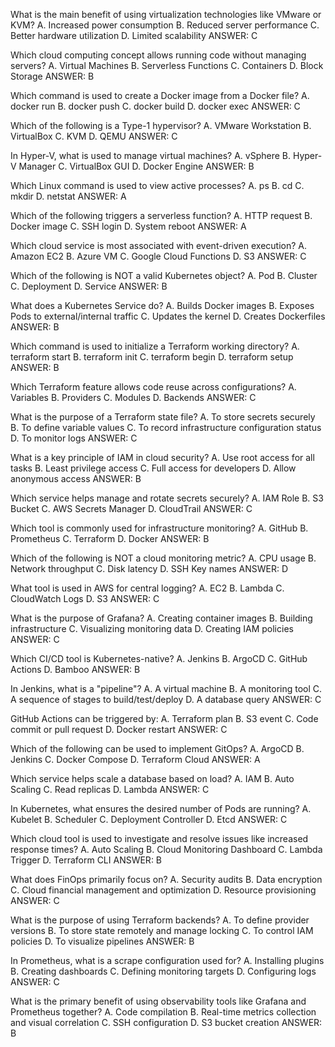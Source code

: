 What is the main benefit of using virtualization technologies like VMware or KVM?
A. Increased power consumption
B. Reduced server performance
C. Better hardware utilization
D. Limited scalability
ANSWER: C

Which cloud computing concept allows running code without managing servers?
A. Virtual Machines
B. Serverless Functions
C. Containers
D. Block Storage
ANSWER: B

Which command is used to create a Docker image from a Docker file?
A. docker run
B. docker push
C. docker build
D. docker exec
ANSWER: C

Which of the following is a Type-1 hypervisor?
A. VMware Workstation
B. VirtualBox
C. KVM
D. QEMU
ANSWER: C

In Hyper-V, what is used to manage virtual machines?
A. vSphere
B. Hyper-V Manager
C. VirtualBox GUI
D. Docker Engine
ANSWER: B

Which Linux command is used to view active processes?
A. ps
B. cd
C. mkdir
D. netstat
ANSWER: A

Which of the following triggers a serverless function?
A. HTTP request
B. Docker image
C. SSH login
D. System reboot
ANSWER: A

Which cloud service is most associated with event-driven execution?
A. Amazon EC2
B. Azure VM
C. Google Cloud Functions
D. S3
ANSWER: C

Which of the following is NOT a valid Kubernetes object?
A. Pod
B. Cluster
C. Deployment
D. Service
ANSWER: B

What does a Kubernetes Service do?
A. Builds Docker images
B. Exposes Pods to external/internal traffic
C. Updates the kernel
D. Creates Dockerfiles
ANSWER: B

Which command is used to initialize a Terraform working directory?
A. terraform start
B. terraform init
C. terraform begin
D. terraform setup
ANSWER: B

Which Terraform feature allows code reuse across configurations?
A. Variables
B. Providers
C. Modules
D. Backends
ANSWER: C

What is the purpose of a Terraform state file?
A. To store secrets securely
B. To define variable values
C. To record infrastructure configuration status
D. To monitor logs
ANSWER: C

What is a key principle of IAM in cloud security?
A. Use root access for all tasks
B. Least privilege access
C. Full access for developers
D. Allow anonymous access
ANSWER: B

Which service helps manage and rotate secrets securely?
A. IAM Role
B. S3 Bucket
C. AWS Secrets Manager
D. CloudTrail
ANSWER: C

Which tool is commonly used for infrastructure monitoring?
A. GitHub
B. Prometheus
C. Terraform
D. Docker
ANSWER: B

Which of the following is NOT a cloud monitoring metric?
A. CPU usage
B. Network throughput
C. Disk latency
D. SSH Key names
ANSWER: D

What tool is used in AWS for central logging?
A. EC2
B. Lambda
C. CloudWatch Logs
D. S3
ANSWER: C

What is the purpose of Grafana?
A. Creating container images
B. Building infrastructure
C. Visualizing monitoring data
D. Creating IAM policies
ANSWER: C

Which CI/CD tool is Kubernetes-native?
A. Jenkins
B. ArgoCD
C. GitHub Actions
D. Bamboo
ANSWER: B

In Jenkins, what is a "pipeline"?
A. A virtual machine
B. A monitoring tool
C. A sequence of stages to build/test/deploy
D. A database query
ANSWER: C

GitHub Actions can be triggered by:
A. Terraform plan
B. S3 event
C. Code commit or pull request
D. Docker restart
ANSWER: C

Which of the following can be used to implement GitOps?
A. ArgoCD
B. Jenkins
C. Docker Compose
D. Terraform Cloud
ANSWER: A

Which service helps scale a database based on load?
A. IAM
B. Auto Scaling
C. Read replicas
D. Lambda
ANSWER: C

In Kubernetes, what ensures the desired number of Pods are running?
A. Kubelet
B. Scheduler
C. Deployment Controller
D. Etcd
ANSWER: C

Which cloud tool is used to investigate and resolve issues like increased response times?
A. Auto Scaling
B. Cloud Monitoring Dashboard
C. Lambda Trigger
D. Terraform CLI
ANSWER: B

What does FinOps primarily focus on?
A. Security audits
B. Data encryption
C. Cloud financial management and optimization
D. Resource provisioning
ANSWER: C

What is the purpose of using Terraform backends?
A. To define provider versions
B. To store state remotely and manage locking
C. To control IAM policies
D. To visualize pipelines
ANSWER: B

In Prometheus, what is a scrape configuration used for?
A. Installing plugins
B. Creating dashboards
C. Defining monitoring targets
D. Configuring logs
ANSWER: C

What is the primary benefit of using observability tools like Grafana and Prometheus together?
A. Code compilation
B. Real-time metrics collection and visual correlation
C. SSH configuration
D. S3 bucket creation
ANSWER: B
